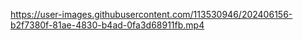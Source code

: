 


https://user-images.githubusercontent.com/113530946/202406156-b2f7380f-81ae-4830-b4ad-0fa3d68911fb.mp4

